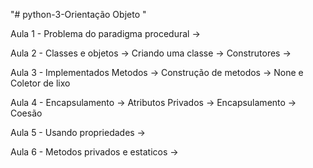 "# python-3-Orientação Objeto "



Aula 1 - Problema do paradigma procedural
    ->

Aula 2 - Classes e objetos
    -> Criando uma classe
    -> Construtores
    ->

Aula 3 - Implementados Metodos
    -> Construção de metodos
    -> None e Coletor de lixo

Aula 4 - Encapsulamento
    -> Atributos Privados
    -> Encapsulamento
    -> Coesão

Aula 5 - Usando propriedades
    ->

Aula 6 - Metodos privados e estaticos
    ->